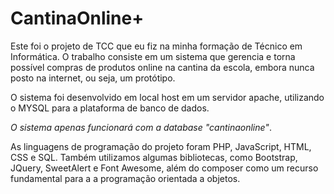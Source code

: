 # CantinaOnline+
Este foi o projeto de TCC que eu fiz na minha formação de Técnico em Informática. O trabalho consiste em um sistema que gerencia e torna possível compras de produtos online na cantina da escola, embora nunca posto na internet, ou seja, um protótipo.

O sistema foi desenvolvido em local host em um servidor apache, utilizando o MYSQL para a plataforma de banco de dados.

*O sistema apenas funcionará com a database "cantinaonline"*.

As linguagens de programação do projeto foram PHP, JavaScript, HTML, CSS e SQL. Também utilizamos algumas bibliotecas, como Bootstrap, JQuery, SweetAlert e Font Awesome, além do composer como um recurso fundamental para a a programação orientada a objetos.
